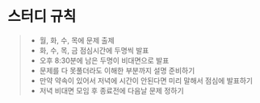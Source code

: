 # 스터디 규칙
>* 월, 화, 수, 목에 문제 출제
>* 화, 수, 목, 금 점심시간에 두명씩 발표
>* 오후 8:30분에 남은 두명이 비대면으로 발표
>* 문제를 다 못풀더라도 이해한 부분까지 설명 준비하기
>* 만약 약속이 있어서 저녁에 시간이 안된다면 미리 말해서 점심에 발표하기
>* 저녁 비대면 모임 후 종료전에 다음날 문제 정하기

